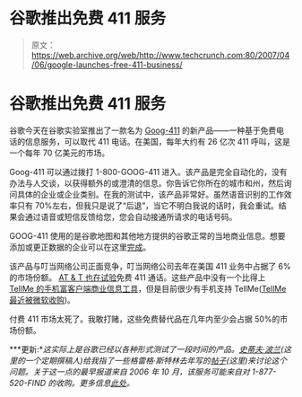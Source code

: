 # 谷歌推出免费 411 服务

> 原文：<https://web.archive.org/web/http://www.techcrunch.com:80/2007/04/06/google-launches-free-411-business/>

# 谷歌推出免费 411 服务

 [](https://web.archive.org/web/20220628140748/http://labs.google.com/goog411/index.html) 谷歌今天在谷歌实验室推出了一款名为 [Goog-411](https://web.archive.org/web/20220628140748/http://labs.google.com/goog411/index.html) 的新产品——一种基于免费电话的信息服务，可以取代 411 电话。在美国，每年大约有 26 亿次 411 呼叫，这是一个每年 70 亿美元的市场。

Goog-411 可以通过拨打 1-800-GOOG-411 进入。该产品是完全自动化的，没有办法与人交谈，以获得额外的或澄清的信息。你告诉它你所在的城市和州，然后询问具体的企业或企业类别。在我的测试中，该产品非常好。虽然语音识别的工作效率只有 70%左右，但我只是说了“后退”，当它不明白我说的话时，我会重试。结果会通过语音或短信反馈给您，您会自动接通所请求的电话号码。

GOOG-411 使用的是谷歌地图和其他地方提供的谷歌正常的当地商业信息。想要添加或更正数据的企业可以在这里[完成](https://web.archive.org/web/20220628140748/http://www.google.com/local/add/businessCenter)。

该产品与叮当网络公司正面竞争，叮当网络公司去年在美国 411 业务中占据了 6%的市场份额。 [AT & T 也在试验](https://web.archive.org/web/20220628140748/http://www.beta.techcrunch.com/2006/12/26/att-acquires-infreeda-gets-into-free-411-business/)免费 411 通话。这些产品中没有一个比得上 [TellMe 的手机富客户端商业信息工具](https://web.archive.org/web/20220628140748/http://www.beta.techcrunch.com/2007/01/23/tellme-mobile-launches/)，但是目前很少有手机支持 TellMe([TellMe 最近被微软收购](https://web.archive.org/web/20220628140748/http://www.beta.techcrunch.com/2007/03/14/microsoft-acquires-tellme/))。

付费 411 市场太死了。我敢打赌，这些免费替代品在几年内至少会占据 50%的市场份额。

***更新:**这实际上是谷歌已经以各种形式测试了一段时间的产品。[史蒂夫·波兰](https://web.archive.org/web/20220628140748/http://www.techquilashots.com/)(这里的一个定期撰稿人)给我指了一些格雷格·斯特林去年写的[帖子](https://web.archive.org/web/20220628140748/http://gesterling.wordpress.com/2006/10/19/da-cage-match-google-vs-jingle/)(这里)来讨论这个问题。关于这一点的最早报道来自 2006 年 10 月，该服务可能来自对 1-877-520-FIND 的收购。更多信息[此处](https://web.archive.org/web/20220628140748/http://searchengineland.com/070319-124337.php)。*